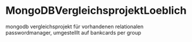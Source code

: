 # MongoDBVergleichsprojektLoeblich
mongodb vergleichsprojekt für vorhandenen relationalen passwordmanager, umgestelllt auf bankcards per group
